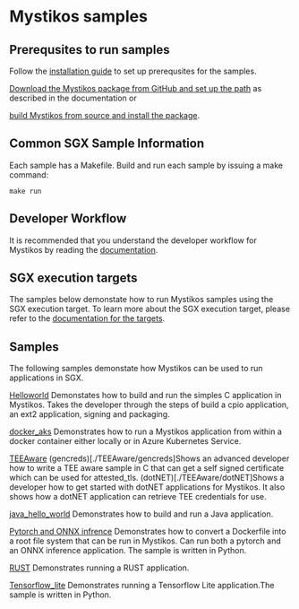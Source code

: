 # Mystikos samples

## Prerequsites to run samples

Follow the [installation guide](../README.md#installation-guide-for-ubuntu-1804) to set up prerequsites for the samples.

[Download the Mystikos package from GitHub and set up the path](../README.md#download-mystikos) as described in the documentation or

[build Mystikos from source and install the package](../BUILDING.md).

## Common SGX Sample Information

Each sample has a Makefile. Build and run each sample by issuing a make command:

` make run `

## Developer Workflow

It is recommended that you understand the developer workflow for Mystikos by reading the [documentation](../doc/user-getting-started.md#app-development-workflow).

## SGX execution targets

The samples below demonstate how to run Mystikos samples using the SGX execution target. To learn more about the SGX execution target, please refer to 
the [documentation for the targets](../doc/user-getting-started.md#understand-mystikos-execution-targets).

## Samples

The following samples demonstate how Mystikos can be used to run applications in SGX.

[Helloworld](./helloworld)
Demonstates how to build and run the simples C application in Mystikos.
Takes the developer through the steps of build a cpio application, an ext2 application, signing and packaging.

[docker_aks](./docker_aks)
Demonstrates how to run a  Mystikos application from within a docker container either locally or in Azure Kubernetes Service.

[TEEAware](./TEEAware)
(gencreds)[./TEEAware/gencreds]Shows an advanced developer how to write a TEE aware sample in C that can get a self signed certificate which can be used for attested_tls.
(dotNET)[./TEEAware/dotNET]Shows a developer how to get started with dotNET applications for Mystikos. It also shows how a dotNET application can retrieve TEE credentials for use.

[java_hello_world](./java_hello_world)
Demonstrates how to build and run a Java application.

[Pytorch and ONNX infrence](./pytorch_onnx_inference)
Demonstrates how to convert a Dockerfile into a root file system that can be run in Mystikos. Can run both a pytorch and an ONNX inference application. The sample is written in Python.

[RUST](./rust)
Demonstrates running a RUST application.

[Tensorflow_lite](./tensorflow_lite)
Demonstrates running a Tensorflow Lite application.The sample is written in Python.
